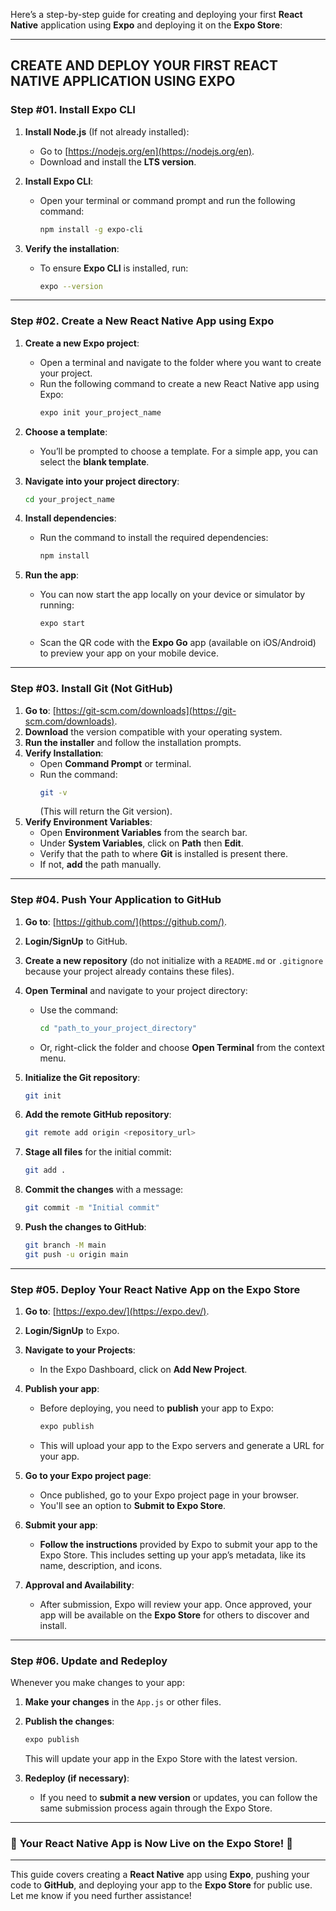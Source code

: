 Here’s a step-by-step guide for creating and deploying your first **React Native** application using **Expo** and deploying it on the **Expo Store**:

---

## **CREATE AND DEPLOY YOUR FIRST REACT NATIVE APPLICATION USING EXPO**

### **Step #01. Install Expo CLI**

1. **Install Node.js** (If not already installed):
   - Go to [https://nodejs.org/en](https://nodejs.org/en).
   - Download and install the **LTS version**.

2. **Install Expo CLI**:
   - Open your terminal or command prompt and run the following command:
     ```bash
     npm install -g expo-cli
     ```

3. **Verify the installation**:
   - To ensure **Expo CLI** is installed, run:
     ```bash
     expo --version
     ```

---

### **Step #02. Create a New React Native App using Expo**

1. **Create a new Expo project**:
   - Open a terminal and navigate to the folder where you want to create your project.
   - Run the following command to create a new React Native app using Expo:
     ```bash
     expo init your_project_name
     ```
   
2. **Choose a template**:
   - You’ll be prompted to choose a template. For a simple app, you can select the **blank template**.

3. **Navigate into your project directory**:
   ```bash
   cd your_project_name
   ```

4. **Install dependencies**:
   - Run the command to install the required dependencies:
     ```bash
     npm install
     ```

5. **Run the app**:
   - You can now start the app locally on your device or simulator by running:
     ```bash
     expo start
     ```

   - Scan the QR code with the **Expo Go** app (available on iOS/Android) to preview your app on your mobile device.

---

### **Step #03. Install Git (Not GitHub)**

1. **Go to**: [https://git-scm.com/downloads](https://git-scm.com/downloads).
2. **Download** the version compatible with your operating system.
3. **Run the installer** and follow the installation prompts.
4. **Verify Installation**:
   - Open **Command Prompt** or terminal.
   - Run the command:  
     ```bash
     git -v
     ```  
     (This will return the Git version).
5. **Verify Environment Variables**:
   - Open **Environment Variables** from the search bar.
   - Under **System Variables**, click on **Path** then **Edit**.
   - Verify that the path to where **Git** is installed is present there.
   - If not, **add** the path manually.

---

### **Step #04. Push Your Application to GitHub**

1. **Go to**: [https://github.com/](https://github.com/).
2. **Login/SignUp** to GitHub.
3. **Create a new repository** (do not initialize with a `README.md` or `.gitignore` because your project already contains these files).
4. **Open Terminal** and navigate to your project directory:
   - Use the command:  
     ```bash
     cd "path_to_your_project_directory"
     ```
   - Or, right-click the folder and choose **Open Terminal** from the context menu.
   
5. **Initialize the Git repository**:
   ```bash
   git init
   ```

6. **Add the remote GitHub repository**:
   ```bash
   git remote add origin <repository_url>
   ```

7. **Stage all files** for the initial commit:
   ```bash
   git add .
   ```

8. **Commit the changes** with a message:
   ```bash
   git commit -m "Initial commit"
   ```

9. **Push the changes to GitHub**:
   ```bash
   git branch -M main
   git push -u origin main
   ```

---

### **Step #05. Deploy Your React Native App on the Expo Store**

1. **Go to**: [https://expo.dev/](https://expo.dev/).
2. **Login/SignUp** to Expo.
3. **Navigate to your Projects**:
   - In the Expo Dashboard, click on **Add New Project**.

4. **Publish your app**:
   - Before deploying, you need to **publish** your app to Expo:
     ```bash
     expo publish
     ```
   - This will upload your app to the Expo servers and generate a URL for your app.

5. **Go to your Expo project page**:
   - Once published, go to your Expo project page in your browser.
   - You'll see an option to **Submit to Expo Store**.

6. **Submit your app**:
   - **Follow the instructions** provided by Expo to submit your app to the Expo Store. This includes setting up your app’s metadata, like its name, description, and icons.

7. **Approval and Availability**:
   - After submission, Expo will review your app. Once approved, your app will be available on the **Expo Store** for others to discover and install.

---

### **Step #06. Update and Redeploy**

Whenever you make changes to your app:

1. **Make your changes** in the `App.js` or other files.
2. **Publish the changes**:
   ```bash
   expo publish
   ```
   This will update your app in the Expo Store with the latest version.

3. **Redeploy (if necessary)**:
   - If you need to **submit a new version** or updates, you can follow the same submission process again through the Expo Store.

---

### 🎉 **Your React Native App is Now Live on the Expo Store!** 🚀

---

This guide covers creating a **React Native** app using **Expo**, pushing your code to **GitHub**, and deploying your app to the **Expo Store** for public use. Let me know if you need further assistance!
